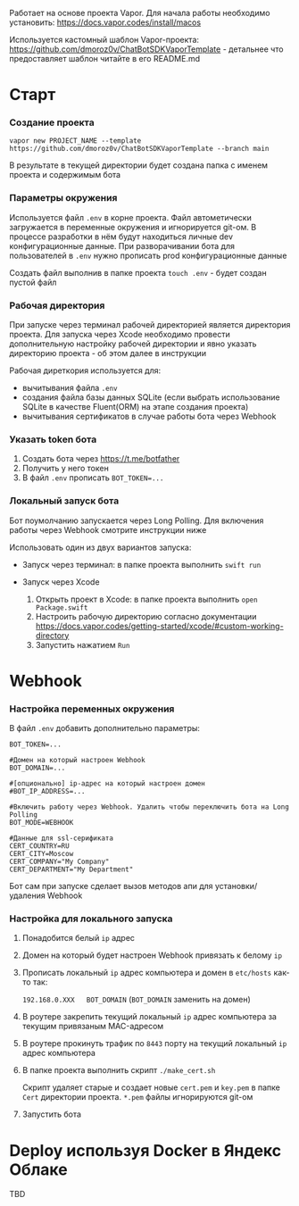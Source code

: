 Работает на основе проекта Vapor. Для начала работы необходимо установить: https://docs.vapor.codes/install/macos

Используется кастомный шаблон Vapor-проекта: https://github.com/dmoroz0v/ChatBotSDKVaporTemplate - детальнее что предоставляет шаблон читайте в его README.md

# Старт

### Создание проекта

`vapor new PROJECT_NAME --template https://github.com/dmoroz0v/ChatBotSDKVaporTemplate --branch main`

В результате в текущей директории будет создана папка с именем проекта и содержимым бота

### Параметры окружения

Используется файл `.env` в корне проекта. Файл автометически загружается в переменные окружения и игнорируется git-ом. В процессе разработки в нём будут находиться личные dev конфигурационные данные. При разворачивании бота для пользователей в `.env` нужно прописать prod конфигурационные данные

Создать файл выполнив в папке проекта `touch .env` - будет создан пустой файл

### Рабочая директория

При запуске через терминал рабочей директорией является директория проекта. Для запуска через Xcode необходимо провести дополнительную настройку рабочей директории и явно указать директорию проекта - об этом далее в инструкции

Рабочая диреткория используется для:
- вычитывания файла `.env`
- создания файла базы данных SQLite (если выбрать использование SQLite в качестве Fluent(ORM) на этапе создания проекта)
- вычитывания сертификатов в случае работы бота через Webhook

### Указать token бота

1. Создать бота через https://t.me/botfather
2. Получить у него токен
3. В файл `.env` прописать `BOT_TOKEN=...`

### Локальный запуск бота

Бот поумолчанию запускается через Long Polling. Для включения работы через Webhook смотрите инструкции ниже

Использовать один из двух вариантов запуска:

- Запуск через терминал: в папке проекта выполнить `swift run`
- Запуск через Xcode
    
    1. Открыть проект в Xcode: в папке проекта выполнить `open Package.swift`
    2. Настроить рабочую директорию согласно документации https://docs.vapor.codes/getting-started/xcode/#custom-working-directory
    3. Запустить нажатием `Run`

# Webhook

### Настройка переменных окружения

В файл `.env` добавить дополнительно параметры:
````
BOT_TOKEN=...

#Домен на который настроен Webhook
BOT_DOMAIN=...

#[опционально] ip-адрес на который настроен домен
#BOT_IP_ADDRESS=...

#Включить работу через Webhook. Удалить чтобы переключить бота на Long Polling
BOT_MODE=WEBHOOK

#Данные для ssl-серификата
CERT_COUNTRY=RU
CERT_CITY=Moscow
CERT_COMPANY="My Company"
CERT_DEPARTMENT="My Department"
````

Бот сам при запуске сделает вызов методов апи для установки/удаления Webhook

### Настройка для локального запуска
1. Понадобится белый `ip` адрес
2. Домен на который будет настроен Webhook привязать к белому `ip`
3. Прописать локальный `ip` адрес компьютера и домен в `etc/hosts` как-то так:

    `192.168.0.XXX   BOT_DOMAIN` (`BOT_DOMAIN` заменить на домен)
4. В роутере закрепить текущий локальный `ip` адрес компьютера за текущим привязаным MAC-адресом
5. В роутере прокинуть трафик по `8443` порту на текущий локальный `ip` адрес компьютера
6. В папке проекта выполнить скрипт `./make_cert.sh`

    Скрипт удаляет старые и создает новые `cert.pem` и `key.pem` в папке `Cert` директории проекта. `*.pem` файлы игнорируются git-ом
7. Запустить бота

# Deploy используя Docker в Яндекс Облаке
TBD